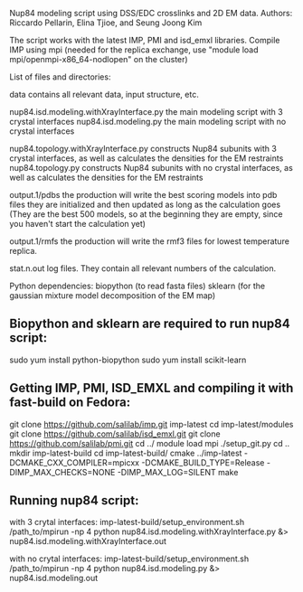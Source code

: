 Nup84 modeling script using DSS/EDC crosslinks and 2D EM data.
Authors: Riccardo Pellarin, Elina Tjioe, and Seung Joong Kim

The script works with the latest IMP, PMI and isd_emxl libraries.
Compile IMP using mpi (needed for the replica exchange, use "module load mpi/openmpi-x86_64-nodlopen" on the cluster)

List of files and directories:

data		                         contains all relevant data, input structure, etc.

nup84.isd.modeling.withXrayInterface.py  the main modeling script with 3 crystal interfaces
nup84.isd.modeling.py                    the main modeling script with no crystal interfaces

nup84.topology.withXrayInterface.py      constructs Nup84 subunits with 3 crystal interfaces, as well as calculates the densities for the EM restraints
nup84.topology.py                        constructs Nup84 subunits with no crystal interfaces, as well as calculates the densities for the EM restraints

output.1/pdbs    the production will write the best scoring models into pdb files they are initialized and then updated as long as the calculation goes
                 (They are the best 500 models, so at the beginning they are empty, since you haven't start the calculation yet)

output.1/rmfs    the production will write the rmf3 files for lowest temperature replica.
			
stat.n.out	 log files. They contain all relevant numbers of the calculation.

Python dependencies:
biopython 		(to read fasta files)
sklearn   		(for the gaussian mixture model decomposition of the EM map)

Biopython and sklearn are required to run nup84 script:
------------------------------------------------------------
sudo yum install python-biopython
sudo yum install scikit-learn

Getting IMP, PMI, ISD_EMXL and compiling it with fast-build on Fedora:
-----------------------------------------------------------------------
git clone https://github.com/salilab/imp.git imp-latest
cd imp-latest/modules
git clone https://github.com/salilab/isd_emxl.git
git clone https://github.com/salilab/pmi.git
cd ../
module load mpi
./setup_git.py
cd ..
mkdir imp-latest-build
cd imp-latest-build/
cmake ../imp-latest -DCMAKE_CXX_COMPILER=mpicxx -DCMAKE_BUILD_TYPE=Release -DIMP_MAX_CHECKS=NONE -DIMP_MAX_LOG=SILENT
make

Running nup84 script:
---------------------------
with 3 crytal interfaces:
imp-latest-build/setup_environment.sh /path_to/mpirun -np 4 python nup84.isd.modeling.withXrayInterface.py &> nup84.isd.modeling.withXrayInterface.out

with no crytal interfaces:
imp-latest-build/setup_environment.sh /path_to/mpirun -np 4 python nup84.isd.modeling.py &> nup84.isd.modeling.out
